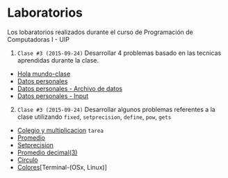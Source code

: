 # Laboratorios
Los lobaratorios realizados durante el curso de Programación de Computadoras I - UIP

1. ```Clase #3 (2015-09-24)``` Desarrollar 4 problemas basado en las tecnicas aprendidas durante la clase.
  * [Hola mundo-clase](https://github.com/jcsena/pcc/blob/master/laboratorios/1/app1/hola.cpp)
  * [Datos personales](https://github.com/jcsena/pcc/blob/master/laboratorios/1/app2/datos_personales.cpp)
  * [Datos personales - Archivo de datos](https://github.com/jcsena/pcc/blob/master/laboratorios/1/app2/calldatos.cpp)
  * [Datos personales - Input](https://github.com/jcsena/pcc/blob/master/laboratorios/1/app4/pre_datos.cpp)
2. ```Clase #3 (2015-09-24)``` Desarrollar algunos problemas referentes a la clase utilizando ```fixed```, ```setprecision```, ```define```, ```pow```, ```gets```
  * [Colegio y multiplicacion](https://github.com/jcsena/pcc/blob/master/tareas/1/print.cpp) ```tarea```
  * [Promedio](https://github.com/jcsena/pcc/blob/master/laboratorios/2/app1/app.cpp)
  * [Setprecision](https://github.com/jcsena/pcc/blob/master/laboratorios/2/app2/app.cpp)
  * [Promedio decimal(3)](https://github.com/jcsena/pcc/blob/master/laboratorios/2/app3/app.cpp)
  * [Circulo](https://github.com/jcsena/pcc/blob/master/laboratorios/2/app4/app.cpp)
  * [Colores](https://github.com/jcsena/pcc/blob/master/laboratorios/2/app5/app.cpp)[Terminal-(OSx, Linux)]
